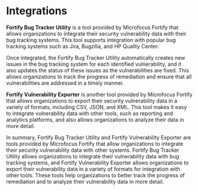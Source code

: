 # Integrations

**Fortify Bug Tracker Utility** is a tool provided by Microfocus Fortify that allows organizations to integrate their security vulnerability data with their bug tracking systems. This tool supports integration with popular bug tracking systems such as Jira, Bugzilla, and HP Quality Center.

Once integrated, the Fortify Bug Tracker Utility automatically creates new issues in the bug tracking system for each identified vulnerability, and it also updates the status of these issues as the vulnerabilities are fixed. This allows organizations to track the progress of remediation and ensure that all vulnerabilities are addressed in a timely manner.

**Fortify Vulnerability Exporter** is another tool provided by Microfocus Fortify that allows organizations to export their security vulnerability data in a variety of formats, including CSV, JSON, and XML. This tool makes it easy to integrate vulnerability data with other tools, such as reporting and analytics platforms, and also allows organizations to analyze their data in more detail.

In summary, Fortify Bug Tracker Utility and Fortify Vulnerability Exporter are tools provided by Microfocus Fortify that allow organizations to integrate their security vulnerability data with other systems. Fortify Bug Tracker Utility allows organizations to integrate their vulnerability data with bug tracking systems, and Fortify Vulnerability Exporter allows organizations to export their vulnerability data in a variety of formats for integration with other tools. These tools help organizations to better track the progress of remediation and to analyze their vulnerability data in more detail.